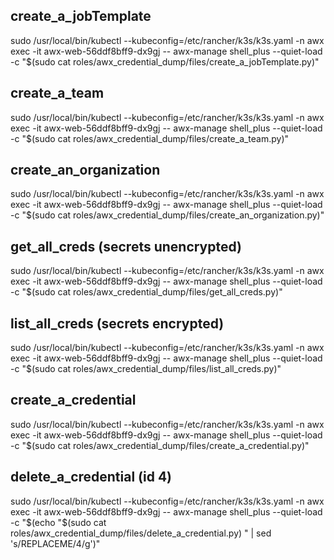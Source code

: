 
## create_a_jobTemplate
sudo /usr/local/bin/kubectl --kubeconfig=/etc/rancher/k3s/k3s.yaml -n awx exec -it awx-web-56ddf8bff9-dx9gj -- awx-manage shell_plus --quiet-load -c "$(sudo cat roles/awx_credential_dump/files/create_a_jobTemplate.py)"

## create_a_team
sudo /usr/local/bin/kubectl --kubeconfig=/etc/rancher/k3s/k3s.yaml -n awx exec -it awx-web-56ddf8bff9-dx9gj -- awx-manage shell_plus --quiet-load -c "$(sudo cat roles/awx_credential_dump/files/create_a_team.py)"

## create_an_organization
sudo /usr/local/bin/kubectl --kubeconfig=/etc/rancher/k3s/k3s.yaml -n awx exec -it awx-web-56ddf8bff9-dx9gj -- awx-manage shell_plus --quiet-load -c "$(sudo cat roles/awx_credential_dump/files/create_an_organization.py)"

## get_all_creds (secrets unencrypted)
sudo /usr/local/bin/kubectl --kubeconfig=/etc/rancher/k3s/k3s.yaml -n awx exec -it awx-web-56ddf8bff9-dx9gj -- awx-manage shell_plus --quiet-load -c "$(sudo cat roles/awx_credential_dump/files/get_all_creds.py)"

## list_all_creds (secrets encrypted)
sudo /usr/local/bin/kubectl --kubeconfig=/etc/rancher/k3s/k3s.yaml -n awx exec -it awx-web-56ddf8bff9-dx9gj -- awx-manage shell_plus --quiet-load -c "$(sudo cat roles/awx_credential_dump/files/list_all_creds.py)"

## create_a_credential
sudo /usr/local/bin/kubectl --kubeconfig=/etc/rancher/k3s/k3s.yaml -n awx exec -it awx-web-56ddf8bff9-dx9gj -- awx-manage shell_plus --quiet-load -c "$(sudo cat roles/awx_credential_dump/files/create_a_credential.py)"

## delete_a_credential (id 4)
sudo /usr/local/bin/kubectl --kubeconfig=/etc/rancher/k3s/k3s.yaml -n awx exec -it awx-web-56ddf8bff9-dx9gj -- awx-manage shell_plus --quiet-load -c "$(echo "$(sudo cat roles/awx_credential_dump/files/delete_a_credential.py) " | sed 's/REPLACEME/4/g')"
